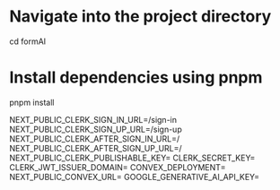 
# Navigate into the project directory
cd formAI

# Install dependencies using pnpm
pnpm install

NEXT_PUBLIC_CLERK_SIGN_IN_URL=/sign-in
NEXT_PUBLIC_CLERK_SIGN_UP_URL=/sign-up
NEXT_PUBLIC_CLERK_AFTER_SIGN_IN_URL=/
NEXT_PUBLIC_CLERK_AFTER_SIGN_UP_URL=/
NEXT_PUBLIC_CLERK_PUBLISHABLE_KEY=
CLERK_SECRET_KEY=
CLERK_JWT_ISSUER_DOMAIN=
CONVEX_DEPLOYMENT=
NEXT_PUBLIC_CONVEX_URL=
GOOGLE_GENERATIVE_AI_API_KEY=
